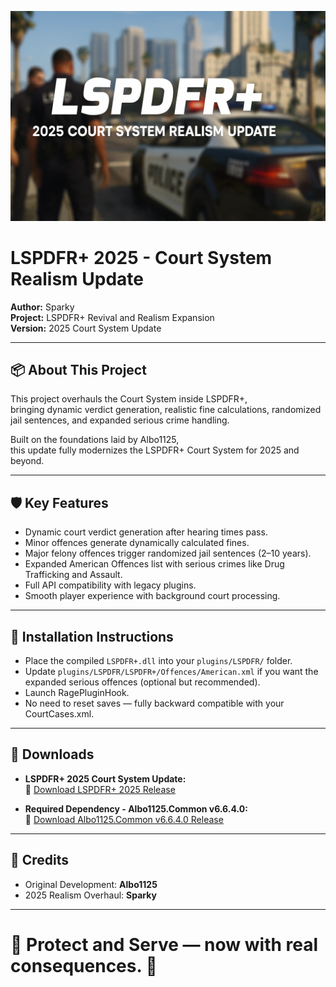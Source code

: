 <p align="center">
  <img src="Assets/banner.png" alt="LSPDFR+ 2025 Court System Update" />
</p>

# LSPDFR+ 2025 - Court System Realism Update

**Author:** Sparky  
**Project:** LSPDFR+ Revival and Realism Expansion  
**Version:** 2025 Court System Update

---

## 📦 About This Project

This project overhauls the Court System inside LSPDFR+,  
bringing dynamic verdict generation, realistic fine calculations, randomized jail sentences, and expanded serious crime handling.

Built on the foundations laid by Albo1125,  
this update fully modernizes the LSPDFR+ Court System for 2025 and beyond.

---

## 🛡️ Key Features

- Dynamic court verdict generation after hearing times pass.
- Minor offences generate dynamically calculated fines.
- Major felony offences trigger randomized jail sentences (2–10 years).
- Expanded American Offences list with serious crimes like Drug Trafficking and Assault.
- Full API compatibility with legacy plugins.
- Smooth player experience with background court processing.

---

## 📂 Installation Instructions

- Place the compiled `LSPDFR+.dll` into your `plugins/LSPDFR/` folder.
- Update `plugins/LSPDFR/LSPDFR+/Offences/American.xml` if you want the expanded serious offences (optional but recommended).
- Launch RagePluginHook.
- No need to reset saves — fully backward compatible with your CourtCases.xml.

---

## 📜 Downloads

- **LSPDFR+ 2025 Court System Update:**  
🔗 [Download LSPDFR+ 2025 Release](https://github.com/Sparky81x/LSPDFR-Plus-2025Update/releases)

- **Required Dependency - Albo1125.Common v6.6.4.0:**  
🔗 [Download Albo1125.Common v6.6.4.0 Release](https://github.com/Sparky81x/Albo1125.Common-6.6.4.0/releases)

---

## 📜 Credits

- Original Development: **Albo1125**
- 2025 Realism Overhaul: **Sparky**

---

# 📣 Protect and Serve — now with real consequences. 🚓
